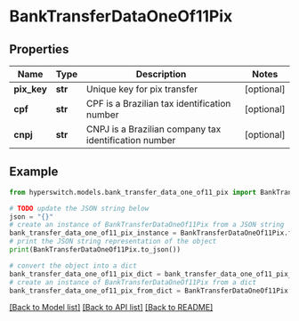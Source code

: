 # BankTransferDataOneOf11Pix


## Properties

Name | Type | Description | Notes
------------ | ------------- | ------------- | -------------
**pix_key** | **str** | Unique key for pix transfer | [optional] 
**cpf** | **str** | CPF is a Brazilian tax identification number | [optional] 
**cnpj** | **str** | CNPJ is a Brazilian company tax identification number | [optional] 

## Example

```python
from hyperswitch.models.bank_transfer_data_one_of11_pix import BankTransferDataOneOf11Pix

# TODO update the JSON string below
json = "{}"
# create an instance of BankTransferDataOneOf11Pix from a JSON string
bank_transfer_data_one_of11_pix_instance = BankTransferDataOneOf11Pix.from_json(json)
# print the JSON string representation of the object
print(BankTransferDataOneOf11Pix.to_json())

# convert the object into a dict
bank_transfer_data_one_of11_pix_dict = bank_transfer_data_one_of11_pix_instance.to_dict()
# create an instance of BankTransferDataOneOf11Pix from a dict
bank_transfer_data_one_of11_pix_from_dict = BankTransferDataOneOf11Pix.from_dict(bank_transfer_data_one_of11_pix_dict)
```
[[Back to Model list]](../README.md#documentation-for-models) [[Back to API list]](../README.md#documentation-for-api-endpoints) [[Back to README]](../README.md)


